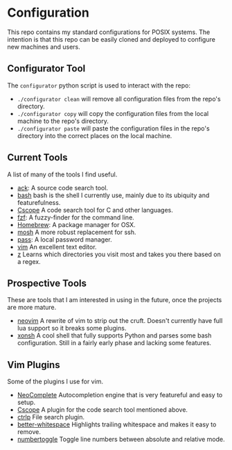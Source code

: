 # Configuration
This repo contains my standard configurations for POSIX systems. The intention
is that this repo can be easily cloned and deployed to configure new machines
and users.

## Configurator Tool
The `configurator` python script is used to interact with the repo:
* `./configurator clean` will remove all configuration files from the repo's
  directory.
* `./configurator copy` will copy the configuration files from the local
  machine to the repo's directory.
* `./configurator paste` will paste the configuration files in the repo's
  directory into the correct places on the local machine.

## Current Tools
A list of many of the tools I find useful.
* [ack](http://beyondgrep.com/): A source code search tool.
* [bash](https://www.gnu.org/software/bash/) bash is the shell I currently use,
  mainly due to its ubiquity and featurefulness.
* [Cscope](http://cscope.sourceforge.net/) A code search tool for C and other
  languages.
* [fzf](https://github.com/junegunn/fzf): A fuzzy-finder for the command line.
* [Homebrew](http://brew.sh/): A package manager for OSX.
* [mosh](https://mosh.mit.edu/) A more robust replacement for ssh.
* [pass](http://www.passwordstore.org/): A local password manager.
* [vim](http://www.vim.org/) An excellent text editor.
* [z](https://github.com/rupa/z) Learns which directories you visit most and
  takes you there based on a regex.

## Prospective Tools
These are tools that I am interested in using in the future, once the projects
are more mature.
* [neovim](https://neovim.io/) A rewrite of vim to strip out the cruft. Doesn't
  currently have full lua support so it breaks some plugins.
* [xonsh](http://xonsh.org/) A cool shell that fully supports Python and parses
  some bash configuration. Still in a fairly early phase and lacking some
  features.

## Vim Plugins
Some of the plugins I use for vim.
* [NeoComplete](https://github.com/Shougo/neocomplete.vim) Autocompletion
  engine that is very featureful and easy to setup.
* [Cscope](http://cscope.sourceforge.net/cscope_vim_tutorial.html) A plugin for
  the code search tool mentioned above.
* [ctrlp](https://github.com/kien/ctrlp.vim) File search plugin.
* [better-whitespace](https://github.com/ntpeters/vim-better-whitespace)
  Highlights trailing whitespace and makes it easy to remove.
* [numbertoggle](https://github.com/jeffkreeftmeijer/vim-numbertoggle) Toggle
  line numbers between absolute and relative mode.
